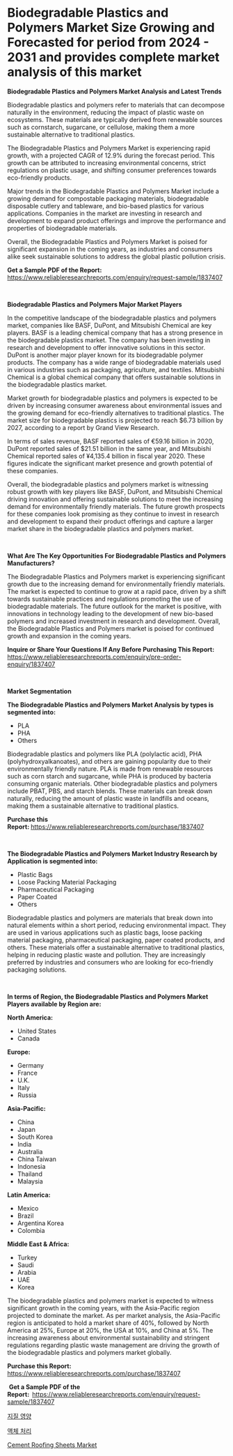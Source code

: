 <p><h1>Biodegradable Plastics and Polymers Market Size Growing and Forecasted for period from 2024 - 2031 and provides complete market analysis of this market</h1></p><p><strong>Biodegradable Plastics and Polymers Market Analysis and Latest Trends</strong></p>
<p><p>Biodegradable plastics and polymers refer to materials that can decompose naturally in the environment, reducing the impact of plastic waste on ecosystems. These materials are typically derived from renewable sources such as cornstarch, sugarcane, or cellulose, making them a more sustainable alternative to traditional plastics. </p><p>The Biodegradable Plastics and Polymers Market is experiencing rapid growth, with a projected CAGR of 12.9% during the forecast period. This growth can be attributed to increasing environmental concerns, strict regulations on plastic usage, and shifting consumer preferences towards eco-friendly products. </p><p>Major trends in the Biodegradable Plastics and Polymers Market include a growing demand for compostable packaging materials, biodegradable disposable cutlery and tableware, and bio-based plastics for various applications. Companies in the market are investing in research and development to expand product offerings and improve the performance and properties of biodegradable materials. </p><p>Overall, the Biodegradable Plastics and Polymers Market is poised for significant expansion in the coming years, as industries and consumers alike seek sustainable solutions to address the global plastic pollution crisis.</p></p>
<p><strong>Get a Sample PDF of the Report:&nbsp;</strong> <a href="https://www.reliableresearchreports.com/enquiry/request-sample/1837407">https://www.reliableresearchreports.com/enquiry/request-sample/1837407</a></p>
<p>&nbsp;</p>
<p><strong>Biodegradable Plastics and Polymers Major Market Players</strong></p>
<p><p>In the competitive landscape of the biodegradable plastics and polymers market, companies like BASF, DuPont, and Mitsubishi Chemical are key players. BASF is a leading chemical company that has a strong presence in the biodegradable plastics market. The company has been investing in research and development to offer innovative solutions in this sector. DuPont is another major player known for its biodegradable polymer products. The company has a wide range of biodegradable materials used in various industries such as packaging, agriculture, and textiles. Mitsubishi Chemical is a global chemical company that offers sustainable solutions in the biodegradable plastics market.</p><p>Market growth for biodegradable plastics and polymers is expected to be driven by increasing consumer awareness about environmental issues and the growing demand for eco-friendly alternatives to traditional plastics. The market size for biodegradable plastics is projected to reach $6.73 billion by 2027, according to a report by Grand View Research.</p><p>In terms of sales revenue, BASF reported sales of €59.16 billion in 2020, DuPont reported sales of $21.51 billion in the same year, and Mitsubishi Chemical reported sales of ¥4,135.4 billion in fiscal year 2020. These figures indicate the significant market presence and growth potential of these companies.</p><p>Overall, the biodegradable plastics and polymers market is witnessing robust growth with key players like BASF, DuPont, and Mitsubishi Chemical driving innovation and offering sustainable solutions to meet the increasing demand for environmentally friendly materials. The future growth prospects for these companies look promising as they continue to invest in research and development to expand their product offerings and capture a larger market share in the biodegradable plastics and polymers market.</p></p>
<p>&nbsp;</p>
<p><strong>What Are The Key Opportunities For Biodegradable Plastics and Polymers Manufacturers?</strong></p>
<p><p>The Biodegradable Plastics and Polymers market is experiencing significant growth due to the increasing demand for environmentally friendly materials. The market is expected to continue to grow at a rapid pace, driven by a shift towards sustainable practices and regulations promoting the use of biodegradable materials. The future outlook for the market is positive, with innovations in technology leading to the development of new bio-based polymers and increased investment in research and development. Overall, the Biodegradable Plastics and Polymers market is poised for continued growth and expansion in the coming years.</p></p>
<p><strong>Inquire or Share Your Questions If Any Before Purchasing This Report:</strong> <a href="https://www.reliableresearchreports.com/enquiry/pre-order-enquiry/1837407">https://www.reliableresearchreports.com/enquiry/pre-order-enquiry/1837407</a></p>
<p>&nbsp;</p>
<p><strong>Market Segmentation</strong></p>
<p><strong>The Biodegradable Plastics and Polymers Market Analysis by types is segmented into:</strong></p>
<p><ul><li>PLA</li><li>PHA</li><li>Others</li></ul></p>
<p><p>Biodegradable plastics and polymers like PLA (polylactic acid), PHA (polyhydroxyalkanoates), and others are gaining popularity due to their environmentally friendly nature. PLA is made from renewable resources such as corn starch and sugarcane, while PHA is produced by bacteria consuming organic materials. Other biodegradable plastics and polymers include PBAT, PBS, and starch blends. These materials can break down naturally, reducing the amount of plastic waste in landfills and oceans, making them a sustainable alternative to traditional plastics.</p></p>
<p><strong>Purchase this Report:&nbsp;</strong><a href="https://www.reliableresearchreports.com/purchase/1837407">https://www.reliableresearchreports.com/purchase/1837407</a></p>
<p>&nbsp;</p>
<p><strong>The Biodegradable Plastics and Polymers Market Industry Research by Application is segmented into:</strong></p>
<p><ul><li>Plastic Bags</li><li>Loose Packing Material Packaging</li><li>Pharmaceutical Packaging</li><li>Paper Coated</li><li>Others</li></ul></p>
<p><p>Biodegradable plastics and polymers are materials that break down into natural elements within a short period, reducing environmental impact. They are used in various applications such as plastic bags, loose packing material packaging, pharmaceutical packaging, paper coated products, and others. These materials offer a sustainable alternative to traditional plastics, helping in reducing plastic waste and pollution. They are increasingly preferred by industries and consumers who are looking for eco-friendly packaging solutions.</p></p>
<p>&nbsp;</p>
<p><strong>In terms of Region, the Biodegradable Plastics and Polymers Market Players available by Region are:</strong></p>
<p>
    <p> <strong> North America: </strong>
        <ul>
            <li>United States</li>
            <li>Canada</li>
        </ul>
        </p> 
    <p> <strong> Europe: </strong>
        <ul>
            <li>Germany</li>
            <li>France</li>
            <li>U.K.</li>
            <li>Italy</li>
            <li>Russia</li>
        </ul>
        </p> 
    <p> <strong> Asia-Pacific: </strong>
        <ul>
            <li>China</li>
            <li>Japan</li>
            <li>South Korea</li>
            <li>India</li>
            <li>Australia</li>
            <li>China Taiwan</li>
            <li>Indonesia</li>
            <li>Thailand</li>
            <li>Malaysia</li>
        </ul>
        </p> 
    <p> <strong> Latin America: </strong>
        <ul>
            <li>Mexico</li>
            <li>Brazil</li>
            <li>Argentina Korea</li>
            <li>Colombia</li>
        </ul>
        </p> 
    <p> <strong> Middle East & Africa: </strong>
        <ul>
            <li>Turkey</li>
            <li>Saudi</li>
            <li>Arabia</li>
            <li>UAE</li>
            <li>Korea</li>
        </ul>
    </p>
    </p>
<p><p>The biodegradable plastics and polymers market is expected to witness significant growth in the coming years, with the Asia-Pacific region projected to dominate the market. As per market analysis, the Asia-Pacific region is anticipated to hold a market share of 40%, followed by North America at 25%, Europe at 20%, the USA at 10%, and China at 5%. The increasing awareness about environmental sustainability and stringent regulations regarding plastic waste management are driving the growth of the biodegradable plastics and polymers market globally.</p></p>
<p><strong>Purchase this Report: </strong><a href="https://www.reliableresearchreports.com/purchase/1837407">https://www.reliableresearchreports.com/purchase/1837407</a></p>
<p>&nbsp;<strong>Get a Sample PDF of the Report:&nbsp;&nbsp;</strong><a href="https://www.reliableresearchreports.com/enquiry/request-sample/1837407">https://www.reliableresearchreports.com/enquiry/request-sample/1837407</a></p>
<p><strong></strong></p>
<p><p><a href="https://medium.com/@bennyuigleyjks/%EC%A7%80%EC%A7%88-%EC%98%81%EC%96%91-%EC%8B%9C%EC%9E%A5-%EB%B3%B4%EA%B3%A0%EC%84%9C%EB%8A%94-%EC%9D%B4-%EC%8B%9C%EC%9E%A5%EC%9D%98-%EC%B5%9C%EC%8B%A0-%EB%8F%99%ED%96%A5%EA%B3%BC-%EC%84%B1%EC%9E%A5-%EA%B8%B0%ED%9A%8C%EB%A5%BC-%EB%82%98%ED%83%80%EB%83%85%EB%8B%88%EB%8B%A4-e930ec234eea">지질 영양</a></p><p><a href="https://medium.com/@cezarymarciniak2022/%EC%95%A1%EC%B2%B4-%EC%B2%98%EB%A6%AC-%EC%8B%9C%EC%9E%A5-%EC%9D%B8%EC%82%AC%EC%9D%B4%ED%8A%B8-%EC%8B%9C%EC%9E%A5-%EB%8F%99%ED%96%A5-%EC%84%B1%EC%9E%A5-2024%EB%85%84%EB%B6%80%ED%84%B0-2031%EB%85%84%EA%B9%8C%EC%A7%80-%EC%98%88%EC%83%81%EB%90%9C-%EC%98%88%EC%B8%A1-1e069988f47d">액체 처리</a></p><p><a href="https://github.com/ruddyyedelwadw/Market-Research-Report-List-1/blob/main/cement-roofing-sheets-market.md">Cement Roofing Sheets Market</a></p></p>